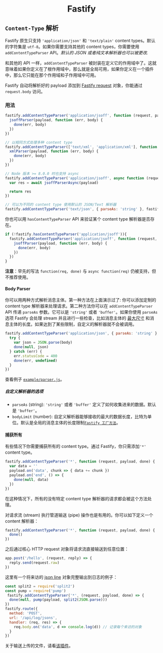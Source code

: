 <h1 align="center">Fastify</h1>

## `Content-Type` 解析
Fastify 原生只支持 `'application/json'` 和 `'text/plain'` content types。默认的字符集是 `utf-8`。如果你需要支持其他的 content types，你需要使用 `addContentTypeParser` API。*默认的 JSON 或者纯文本解析器也可以被更改.*

和其他的 API 一样，`addContentTypeParser` 被封装在定义它的作用域中了。这就意味着如果你定义在了根作用域中，那么就是全局可用，如果你定义在一个插件中，那么它只能在那个作用域和子作用域中可用。

Fastify 自动将解析好的 payload 添加到 [Fastify request](Request.md) 对象，你能通过 `request.body` 访问。

### 用法
```js
fastify.addContentTypeParser('application/jsoff', function (request, payload, done) {
  jsoffParser(payload, function (err, body) {
    done(err, body)
  })
})

// 以相同方式处理多种 content type
fastify.addContentTypeParser(['text/xml', 'application/xml'], function (request, payload, done) {
  xmlParser(payload, function (err, body) {
    done(err, body)
  })
})

// Node 版本 >= 8.0.0 时也支持 async
fastify.addContentTypeParser('application/jsoff', async function (request, payload) {
  var res = await jsoffParserAsync(payload)

  return res
})

// 可以为不同的 content type 使用默认的 JSON/Text 解析器
fastify.addContentTypeParser('text/json', { parseAs: 'string' }, fastify.getDefaultJsonParser('ignore', 'ignore'))
```

你也可以用 `hasContentTypeParser` API 来验证某个 content type 解析器是否存在。

```js
if (!fastify.hasContentTypeParser('application/jsoff')){
  fastify.addContentTypeParser('application/jsoff', function (request, payload, done) {
    jsoffParser(payload, function (err, body) {
      done(err, body)
    })
  })
}
```

**注意**：早先的写法 `function(req, done)` 与 `async function(req)` 仍被支持，但不推荐使用。

#### Body Parser

你可以用两种方式解析消息主体。第一种方法在上面演示过了: 你可以添加定制的 content type 解析器来处理请求。第二种方法你可以在 `addContentTypeParser`  API 传递 `parseAs` 参数。它可以是 `'string'` 或者 `'buffer'`。如果你使用 `parseAs` 选项 Fastify 会处理 stream 并且进行一些检查，比如消息主体的 [最大尺寸](Factory.md#factory-body-limit) 和消息主体的长度。如果达到了某些限制，自定义的解析器就不会被调用。

```js
fastify.addContentTypeParser('application/json', { parseAs: 'string' }, function (req, body, done) {
  try {
    var json = JSON.parse(body)
    done(null, json)
  } catch (err) {
    err.statusCode = 400
    done(err, undefined)
  }
})
```

查看例子 [`example/parser.js`](https://github.com/fastify/fastify/blob/master/examples/parser.js)。

##### 自定义解析器的选项
+ `parseAs` (string): `'string'` 或者 `'buffer'` 定义了如何收集进来的数据。默认是 `'buffer'`。
+ `bodyLimit` (number): 自定义解析器能够接收的最大的数据长度，比特为单位。默认是全局的消息主体的长度限制[`Fastify 工厂方法`](Factory.md#bodylimit)。

#### 捕获所有
有些情况下你需要捕获所有的 content type。通过 Fastify，你只需添加`'*'` content type。
```js
fastify.addContentTypeParser('*', function (request, payload, done) {
  var data = ''
  payload.on('data', chunk => { data += chunk })
  payload.on('end', () => {
    done(null, data)
  })
})
```
在这种情况下，所有的没有特定 content type 解析器的请求都会被这个方法处理。

对请求流 (stream) 执行管道输送 (pipe) 操作也是有用的。你可以如下定义一个 content 解析器：
```js
fastify.addContentTypeParser('*', function (request, payload, done) {
  done()
})
```
之后通过核心 HTTP request 对象将请求流直接输送到任意位置：
```js
app.post('/hello', (request, reply) => {
  reply.send(request.raw)
})
```
这里有一个将来访的 [json line](http://jsonlines.org/) 对象完整输出到日志的例子：
```js
const split2 = require('split2')
const pump = require('pump')
 fastify.addContentTypeParser('*', (request, payload, done) => {
  done(null, pump(payload, split2(JSON.parse)))
})
fastify.route({
  method: 'POST',
  url: '/api/log/jsons',
  handler: (req, res) => {
    req.body.on('data', d => console.log(d)) // 记录每个来访的对象
  }
})
```
关于输送上传的文件，请看[该插件](https://github.com/fastify/fastify-multipart)。